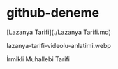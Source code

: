 # github-deneme
[Lazanya Tarifi](./Lazanya Tarifi.md)

lazanya-tarifi-videolu-anlatimi.webp


İrmikli Muhallebi Tarifi 
